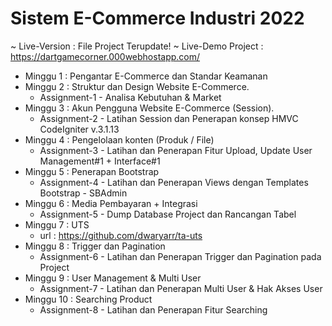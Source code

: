 # Sistem E-Commerce Industri 2022
~ Live-Version : File Project Terupdate!
~ Live-Demo Project : https://dartgamecorner.000webhostapp.com/

- Minggu 1 : Pengantar E-Commerce dan Standar Keamanan
- Minggu 2 : Struktur dan Design Website E-Commerce.
  - Assignment-1 - Analisa Kebutuhan & Market
- Minggu 3 : Akun Pengguna Website E-Commerce (Session).
  - Assignment-2 - Latihan Session dan Penerapan konsep HMVC CodeIgniter v.3.1.13
- Minggu 4 : Pengelolaan konten (Produk / File)
  - Assignment-3 - Latihan dan Penerapan Fitur Upload, Update User Management#1 + Interface#1
- Minggu 5 : Penerapan Bootstrap
  - Assignment-4 - Latihan dan Penerapan Views dengan Templates Bootstrap - SBAdmin
- Minggu 6 : Media Pembayaran + Integrasi
  - Assignment-5 - Dump Database Project dan Rancangan Tabel
- Minggu 7 : UTS
  - url : https://github.com/dwaryarr/ta-uts
- Minggu 8 : Trigger dan Pagination
  - Assignment-6 - Latihan dan Penerapan Trigger dan Pagination pada Project
- Minggu 9 : User Management & Multi User
  - Assignment-7 - Latihan dan Penerapan Multi User & Hak Akses User
- Minggu 10 : Searching Product
  - Assignment-8 - Latihan dan Penerapan Fitur Searching
